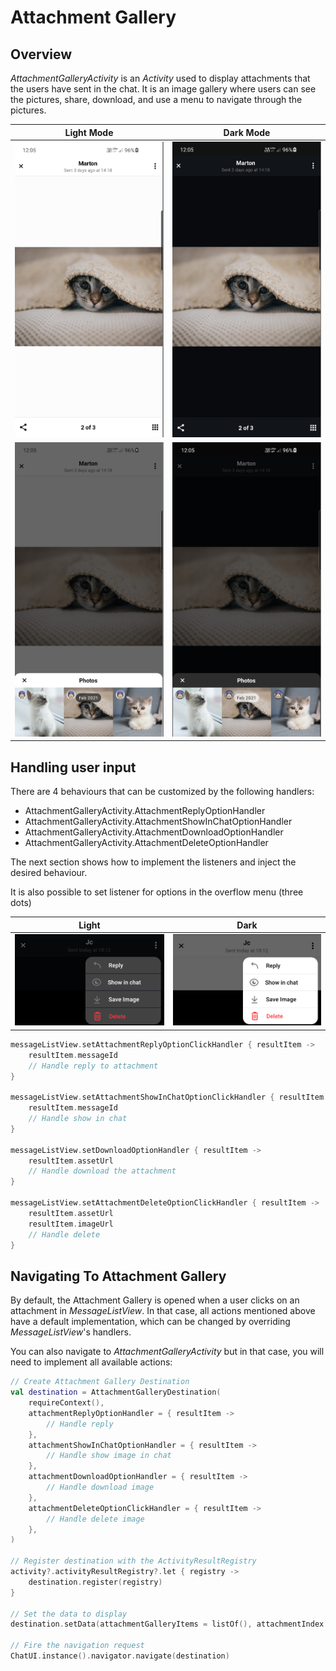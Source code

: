 # Attachment Gallery

<!-- TODO: Import whatever makes sense to import from https://getstream.io/chat/docs/android/attachmentgallery/?language=kotlin -->

## Overview

_AttachmentGalleryActivity_ is an _Activity_ used to display attachments that the users have sent in the chat. It is an image gallery where users can see the pictures, share, download, and use a menu to navigate through the pictures.

| Light Mode | Dark Mode |
| --- | --- |
|![attachment_gallery_example1_light](../../assets/attachment_gallery_example1_light.png)|![attachment_gallery_example1_dark](../../assets/attachment_gallery_example1_dark.png)|
|![attachment_gallery_example2_light](../../assets/attachment_gallery_example2_light.png)|![attachment_gallery_example2_dark](../../assets/attachment_gallery_example2_dark.png)|

## Handling user input
There are 4 behaviours that can be customized by the following handlers:

* AttachmentGalleryActivity.AttachmentReplyOptionHandler
* AttachmentGalleryActivity.AttachmentShowInChatOptionHandler
* AttachmentGalleryActivity.AttachmentDownloadOptionHandler
* AttachmentGalleryActivity.AttachmentDeleteOptionHandler

The next section shows how to implement the listeners and inject the desired behaviour.

It is also possible to set listener for options in the overflow menu (three dots)

|Light|Dark| 
|---|---|
|![attachment_gallery_example2_light](../../assets/attachment_activitity_menu_dark.png)|![attachment_gallery_example2_light](../../assets/attachment_activitity_menu_light.png)|  

```kotlin
messageListView.setAttachmentReplyOptionClickHandler { resultItem ->
    resultItem.messageId
    // Handle reply to attachment
}

messageListView.setAttachmentShowInChatOptionClickHandler { resultItem ->
    resultItem.messageId
    // Handle show in chat
}

messageListView.setDownloadOptionHandler { resultItem ->
    resultItem.assetUrl
    // Handle download the attachment
}

messageListView.setAttachmentDeleteOptionClickHandler { resultItem ->
    resultItem.assetUrl
    resultItem.imageUrl
    // Handle delete
}
```

## Navigating To Attachment Gallery

By default, the Attachment Gallery is opened when a user clicks on an attachment in _MessageListView_. In that case, all actions mentioned above have a default implementation, which can be changed by overriding _MessageListView_'s handlers.

You can also navigate to _AttachmentGalleryActivity_ but in that case, you will need to implement all available actions:

```kotlin
// Create Attachment Gallery Destination
val destination = AttachmentGalleryDestination(
    requireContext(),
    attachmentReplyOptionHandler = { resultItem ->
        // Handle reply
    },
    attachmentShowInChatOptionHandler = { resultItem ->
        // Handle show image in chat
    },
    attachmentDownloadOptionHandler = { resultItem ->
        // Handle download image
    },
    attachmentDeleteOptionClickHandler = { resultItem ->
        // Handle delete image
    },
)

// Register destination with the ActivityResultRegistry
activity?.activityResultRegistry?.let { registry ->
    destination.register(registry)
}

// Set the data to display
destination.setData(attachmentGalleryItems = listOf(), attachmentIndex = 0)

// Fire the navigation request
ChatUI.instance().navigator.navigate(destination)
```
